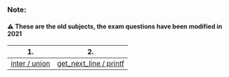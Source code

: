 ### Note:

#### ⚠️ These are the old subjects, the exam questions have been modified in 2021

| 1. | 2. |
|-----|-----|
|[inter / union](https://github.com/Ysoroko/exams_42/tree/master/exam_rank02/first_question) | [get_next_line / printf](https://github.com/Ysoroko/exams_42/tree/master/exam_rank02/second_question)|

